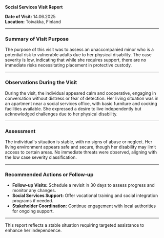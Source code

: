 

**Social Services Visit Report**

**Date of Visit:** 14.06.2025  
**Location:** Toivakka, Finland  

---

### **Summary of Visit Purpose**

The purpose of this visit was to assess an unaccompanied minor who is a potential risk to vulnerable adults due to her physical disability. The case severity is low, indicating that while she requires support, there are no immediate risks necessitating placement in protective custody.

---

### **Observations During the Visit**

During the visit, the individual appeared calm and cooperative, engaging in conversation without distress or fear of detection. Her living situation was in an apartment near a social services office, with basic furniture and cooking facilities available. She expressed a desire to live independently but acknowledged challenges due to her physical disability.

---

### **Assessment**

The individual's situation is stable, with no signs of abuse or neglect. Her living environment appears safe and secure, though her disability may limit access to certain areas. No immediate threats were observed, aligning with the low case severity classification.

---

### **Recommended Actions or Follow-up**

- **Follow-up Visits:** Schedule a revisit in 30 days to assess progress and monitor any changes.
- **Social Services Support:** Offer vocational training and social integration programs if needed.
- **Stakeholder Coordination:** Continue engagement with local authorities for ongoing support.

---

This report reflects a stable situation requiring targeted assistance to enhance her independence.